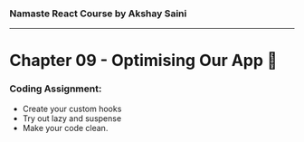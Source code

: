 ### Namaste React Course by Akshay Saini
---

# Chapter 09 - Optimising Our App 💫

### Coding Assignment:
- Create your custom hooks
- Try out lazy and suspense
- Make your code clean.
